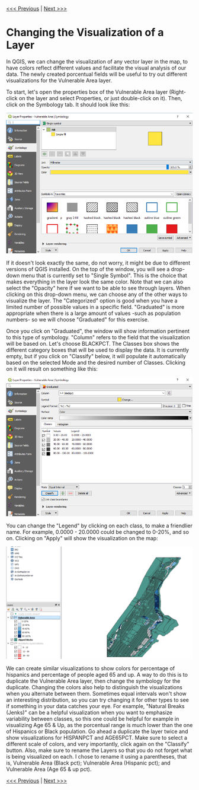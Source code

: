 [<<< Previous](16calc2.md)  | [Next >>>](18extra.md)  

# Changing the Visualization of a Layer

In QGIS, we can change the visualization of any vector layer in the map, to have colors reflect different values and facilitate the visual analysis of our data. The newly created porcentual fields will be useful to try out different visualizations for the Vulnerable Area layer.

To start, let's open the properties box of the Vulnerable Area layer (Right-click on the layer and select Properties, or just double-click on it). Then, click on the Symbology tab. It should look like this:

![Symbology Tab](images/symbology.png)

If it doesn't look exactly the same, do not worry, it might be due to different versions of QGIS installed. On the top of the window, you will see a drop-down menu that is currently set to "Single Symbol". This is the choice that makes everything in the layer look the same color. Note that we can also select the "Opacity" here if we want to be able to see through layers. When clicking on this drop-down menu, we can choose any of the other ways to visualize the layer. The "Categorized" option is good when you have a limited number of possible values in a specific field. "Graduated" is more appropriate when there is a large amount of values -such as population numbers- so we will choose "Graduated" for this exercise.

Once you click on "Graduated", the window will show information pertinent to this type of symbology. "Column" refers to the field that the visualization will be based on. Let's choose BLACKPCT. The Classes box shows the different category boxes that will be used to display the data. It is currently empty, but if you click on "Classify" below, it will populate it automatically based on the selected Mode and the desired number of Classes. Clicking on it will result on something like this:

![Result of clicking Classify in Symbology Tab](images/classify.png)

You can change the "Legend" by clicking on each class, to make a friendlier name. For example, 0.0000 - 20.0000 could be changed to 0-20%, and so on. Clicking on "Apply" will show the visualization on the map:

![Visualization of Black Population on Map](images/blackviz.png)

We can create similar visualizations to show colors for percentage of hispanics and percentage of people aged 65 and up. A way to do this is to duplicate the Vulnerable Area layer, then change the symbology for the duplicate. Changing the colors also help to distinguish the visualizations when you alternate between them. Sometimes equal intervals won't show an interesting distribution, so you can try changing it for other types to see if something in your data catches your eye. For example, "Natural Breaks (Jenks)" can be a helpful visualization when you want to emphasize variability between classes, so this one could be helpful for example in visualizing Age 65 & Up, as the porcentual range is much lower than the one of Hispanics or Black population. Go ahead a duplicate the layer twice and show visualizations for HISPANPCT and AGE65PCT. Make sure to select a different scale of colors, and very importantly, click again on the "Classify" button. Also, make sure to rename the Layers so that you do not forget what is being visualized on each. I chose to rename it using a parentheses, that is, Vulnerable Area (Black pct); Vulnerable Area (Hispanic pct); and Vulnerable Area (Age 65 & up pct).

[<<< Previous](16calc2.md)  | [Next >>>](18extra.md)  